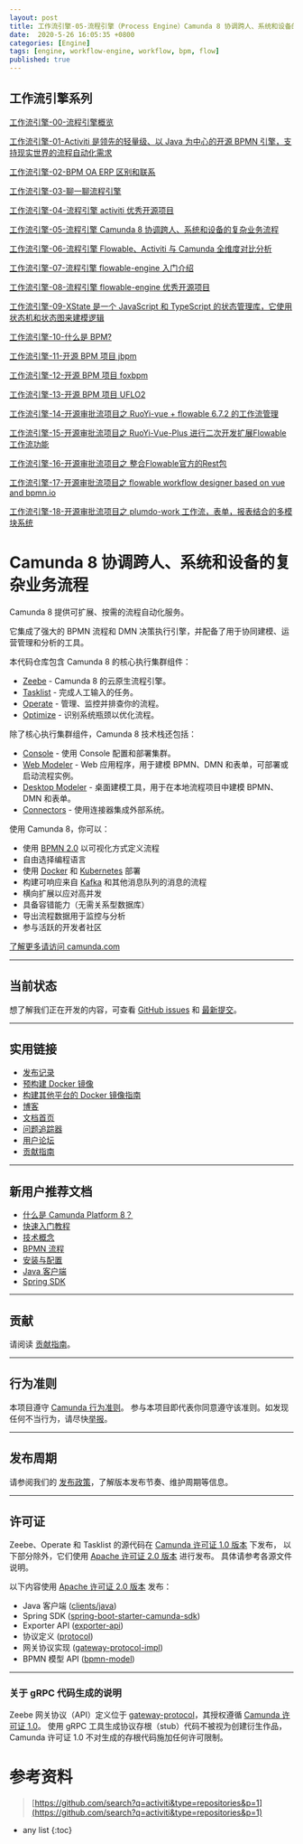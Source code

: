```yaml
---
layout: post
title: 工作流引擎-05-流程引擎（Process Engine）Camunda 8 协调跨人、系统和设备的复杂业务流程
date:  2020-5-26 16:05:35 +0800
categories: [Engine]
tags: [engine, workflow-engine, workflow, bpm, flow]
published: true
---
```


## 工作流引擎系列

[工作流引擎-00-流程引擎概览](https://houbb.github.io/2020/05/26/workflow-engine-00-overview)

[工作流引擎-01-Activiti 是领先的轻量级、以 Java 为中心的开源 BPMN 引擎，支持现实世界的流程自动化需求](https://houbb.github.io/2020/05/26/workflow-engine-01-activiti)

[工作流引擎-02-BPM OA ERP 区别和联系](https://houbb.github.io/2020/05/26/workflow-engine-02-bpm-oa-erp)

[工作流引擎-03-聊一聊流程引擎](https://houbb.github.io/2020/05/26/workflow-engine-03-chat-what-is-flow)

[工作流引擎-04-流程引擎 activiti 优秀开源项目](https://houbb.github.io/2020/05/26/workflow-engine-04-activiti-opensource)

[工作流引擎-05-流程引擎 Camunda 8 协调跨人、系统和设备的复杂业务流程](https://houbb.github.io/2020/05/26/workflow-engine-05-camunda-intro)

[工作流引擎-06-流程引擎 Flowable、Activiti 与 Camunda 全维度对比分析](https://houbb.github.io/2020/05/26/workflow-engine-06-compare)

[工作流引擎-07-流程引擎 flowable-engine 入门介绍](https://houbb.github.io/2020/05/26/workflow-engine-07-flowable-intro)

[工作流引擎-08-流程引擎 flowable-engine 优秀开源项目](https://houbb.github.io/2020/05/26/workflow-engine-08-flowable-opensource)

[工作流引擎-09-XState 是一个 JavaScript 和 TypeScript 的状态管理库，它使用状态机和状态图来建模逻辑](https://houbb.github.io/2020/05/26/workflow-engine-09-xstate-intro)

[工作流引擎-10-什么是 BPM?](https://houbb.github.io/2020/05/26/workflow-engine-10-bpm-intro)

[工作流引擎-11-开源 BPM 项目 jbpm](https://houbb.github.io/2020/05/26/workflow-engine-11-opensource-bpm-jbpm-intro)

[工作流引擎-12-开源 BPM 项目 foxbpm](https://houbb.github.io/2020/05/26/workflow-engine-12-opensource-bpm-foxbpm-intro)

[工作流引擎-13-开源 BPM 项目 UFLO2](https://houbb.github.io/2020/05/26/workflow-engine-13-opensource-bpm-uflo-intro)

[工作流引擎-14-开源审批流项目之 RuoYi-vue + flowable 6.7.2 的工作流管理](https://houbb.github.io/2020/05/26/workflow-engine-14-opensource-ruoyi-flowable-intro)

[工作流引擎-15-开源审批流项目之 RuoYi-Vue-Plus 进行二次开发扩展Flowable工作流功能](https://houbb.github.io/2020/05/26/workflow-engine-15-opensource-ruoyi-flowable-plus-intro)

[工作流引擎-16-开源审批流项目之 整合Flowable官方的Rest包](https://houbb.github.io/2020/05/26/workflow-engine-16-opensource-flowable-ui-intro)

[工作流引擎-17-开源审批流项目之 flowable workflow designer based on vue and bpmn.io](https://houbb.github.io/2020/05/26/workflow-engine-17-opensource-workflow-bpmn-modeler-intro)

[工作流引擎-18-开源审批流项目之 plumdo-work 工作流，表单，报表结合的多模块系统](https://houbb.github.io/2020/05/26/workflow-engine-18-opensource-plumdo-work-intro)

# Camunda 8 协调跨人、系统和设备的复杂业务流程

Camunda 8 提供可扩展、按需的流程自动化服务。

它集成了强大的 BPMN 流程和 DMN 决策执行引擎，并配备了用于协同建模、运营管理和分析的工具。

本代码仓库包含 Camunda 8 的核心执行集群组件：

* [Zeebe](https://docs.camunda.io/docs/components/zeebe/zeebe-overview/) - Camunda 8 的云原生流程引擎。
* [Tasklist](https://docs.camunda.io/docs/components/tasklist/introduction-to-tasklist/) - 完成人工输入的任务。
* [Operate](https://docs.camunda.io/docs/components/operate/operate-introduction/) - 管理、监控并排查你的流程。
* [Optimize](https://docs.camunda.io/optimize/components/what-is-optimize/) - 识别系统瓶颈以优化流程。

除了核心执行集群组件，Camunda 8 技术栈还包括：

* [Console](https://docs.camunda.io/docs/components/console/introduction-to-console/) - 使用 Console 配置和部署集群。
* [Web Modeler](https://docs.camunda.io/docs/components/modeler/about-modeler/) - Web 应用程序，用于建模 BPMN、DMN 和表单，可部署或启动流程实例。
* [Desktop Modeler](https://docs.camunda.io/docs/next/components/modeler/desktop-modeler/) - 桌面建模工具，用于在本地流程项目中建模 BPMN、DMN 和表单。
* [Connectors](https://docs.camunda.io/docs/next/components/connectors/introduction-to-connectors/) - 使用连接器集成外部系统。

使用 Camunda 8，你可以：

* 使用 [BPMN 2.0](https://www.omg.org/spec/BPMN/2.0.2/) 以可视化方式定义流程
* 自由选择编程语言
* 使用 [Docker](https://www.docker.com/) 和 [Kubernetes](https://kubernetes.io/) 部署
* 构建可响应来自 [Kafka](https://kafka.apache.org/) 和其他消息队列的消息的流程
* 横向扩展以应对高并发
* 具备容错能力（无需关系型数据库）
* 导出流程数据用于监控与分析
* 参与活跃的开发者社区

[了解更多请访问 camunda.com](https://camunda.com/platform/)

---

## 当前状态

想了解我们正在开发的内容，可查看 [GitHub issues](https://github.com/camunda/camunda/issues?q=is%3Aissue+is%3Aopen+sort%3Aupdated-desc) 和 [最新提交](https://github.com/camunda/camunda/commits/main)。

---

## 实用链接

* [发布记录](https://github.com/camunda/camunda/releases)
* [预构建 Docker 镜像](https://hub.docker.com/r/camunda/zeebe/tags?page=1&ordering=last_updated)
* [构建其他平台的 Docker 镜像指南](/zeebe/docs/building_docker_images.md)
* [博客](https://camunda.com/blog/category/process-automation-as-a-service/)
* [文档首页](https://docs.camunda.io)
* [问题追踪器](https://github.com/camunda/camunda/issues)
* [用户论坛](https://forum.camunda.io)
* [贡献指南](/CONTRIBUTING.md)

---

## 新用户推荐文档

* [什么是 Camunda Platform 8？](https://docs.camunda.io/docs/components/concepts/what-is-camunda-platform-8/)
* [快速入门教程](https://docs.camunda.io/docs/guides/)
* [技术概念](https://docs.camunda.io/docs/components/zeebe/technical-concepts/)
* [BPMN 流程](https://docs.camunda.io/docs/components/modeler/bpmn/bpmn-primer/)
* [安装与配置](https://docs.camunda.io/docs/self-managed/zeebe-deployment/)
* [Java 客户端](https://docs.camunda.io/docs/apis-clients/java-client/)
* [Spring SDK](https://docs.camunda.io/docs/apis-tools/spring-zeebe-sdk/getting-started/)

---

## 贡献

请阅读 [贡献指南](/CONTRIBUTING.md)。

---

## 行为准则

本项目遵守 [Camunda 行为准则](https://camunda.com/events/code-conduct/)。
参与本项目即代表你同意遵守该准则。如发现任何不当行为，请尽快[举报](https://camunda.com/events/code-conduct/reporting-violations/)。

---

## 发布周期

请参阅我们的 [发布政策](https://camunda.com/release-policy/)，了解版本发布节奏、维护周期等信息。

---

## 许可证

Zeebe、Operate 和 Tasklist 的源代码在
[Camunda 许可证 1.0 版本](/licenses/CAMUNDA-LICENSE-1.0.txt) 下发布，
以下部分除外，它们使用 [Apache 许可证 2.0 版本](/licenses/APACHE-2.0.txt) 进行发布。
具体请参考各源文件说明。

以下内容使用 [Apache 许可证 2.0 版本](/licenses/APACHE-2.0.txt) 发布：

* Java 客户端 ([clients/java](/clients/java))
* Spring SDK ([spring-boot-starter-camunda-sdk](/clients/spring-boot-starter-camunda-sdk))
* Exporter API ([exporter-api](/zeebe/exporter-api))
* 协议定义 ([protocol](/zeebe/protocol))
* 网关协议实现 ([gateway-protocol-impl](/zeebe/gateway-protocol-impl))
* BPMN 模型 API ([bpmn-model](/zeebe/bpmn-model))

---

### 关于 gRPC 代码生成的说明

Zeebe 网关协议（API）定义位于
[gateway-protocol](/zeebe/gateway-protocol/src/main/proto/gateway.proto)，其授权遵循
[Camunda 许可证 1.0](/licenses/CAMUNDA-LICENSE-1.0.txt)。
使用 gRPC 工具生成协议存根（stub）代码不被视为创建衍生作品，Camunda 许可证 1.0 不对生成的存根代码施加任何许可限制。


# 参考资料

> [https://github.com/search?q=activiti&type=repositories&p=1](https://github.com/search?q=activiti&type=repositories&p=1)

* any list
{:toc}